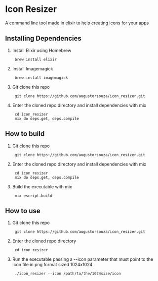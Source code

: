 # Icon Resizer

A command line tool made in elixir to help creating icons for your apps

## Installing Dependencies
1. Install Elixir using Homebrew

		brew install elixir

2. Install Imagemagick

		brew install imagemagick

3. Git clone this repo

		git clone https://github.com/augustorsouza/icon_resizer.git

4. Enter the cloned repo directory and install dependencies with mix

		cd icon_resizer
		mix do deps.get, deps.compile

## How to build

1. Git clone this repo

		git clone https://github.com/augustorsouza/icon_resizer.git

2. Enter the cloned repo directory and install dependencies with mix

		cd icon_resizer
		mix do deps.get, deps.compile

3. Build the executable with mix

		mix escript.build

## How to use

1. Git clone this repo

		git clone https://github.com/augustorsouza/icon_resizer.git

2. Enter the cloned repo directory

		cd icon_resizer

3. Run the executable passing a --icon parameter that must point to the icon file in png format sized 1024x1024

		./icon_resizer --icon /path/to/the/1024size/icon
